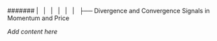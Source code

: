 ####### |   |   |   |   |   |   ├── Divergence and Convergence Signals in Momentum and Price

*Add content here*